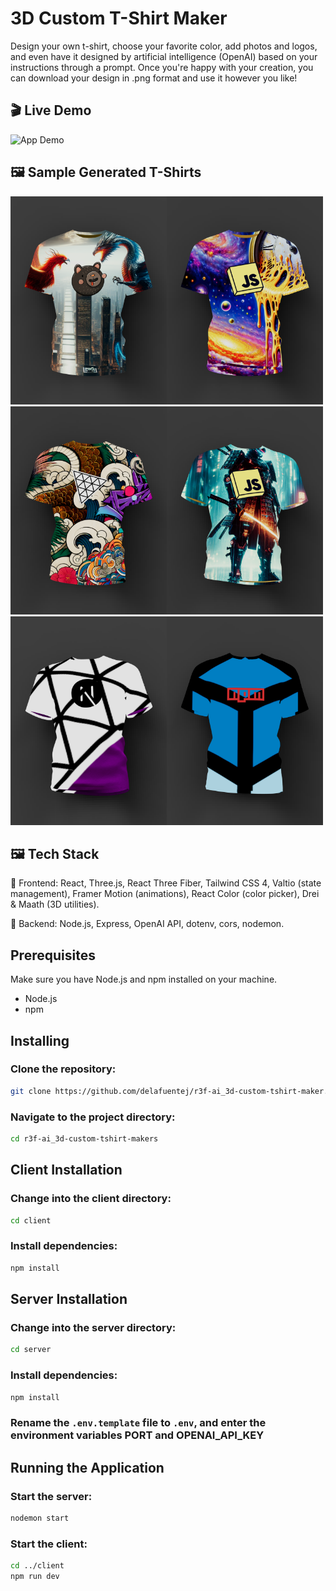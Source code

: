 # 3D Custom T-Shirt Maker

Design your own t-shirt, choose your favorite color, add photos and logos, and even have it designed by artificial intelligence (OpenAI) based on your instructions through a prompt. Once you're happy with your creation, you can download your design in .png format and use it however you like!

## 🎬 Live Demo

![App Demo](client/src/assets/readme/gif1.gif)

## 🖼️ Sample Generated T-Shirts

<img src="client/src/assets/readme/tshirt1.webp" width="250"/><img src="client/src/assets/readme/tshirt2.webp" width="250"/><img src="client/src/assets/readme/tshirt3.webp" width="250"/><img src="client/src/assets/readme/tshirt4.webp" width="250"/><img src="client/src/assets/readme/tshirt5.webp" width="250"/><img src="client/src/assets/readme/tshirt6.webp" width="250"/>

## 🖼️ Tech Stack

🔹 Frontend:
React, Three.js, React Three Fiber, Tailwind CSS 4, Valtio (state management), Framer Motion (animations), React Color (color picker), Drei & Maath (3D utilities).

🔹 Backend:
Node.js, Express, OpenAI API, dotenv, cors, nodemon.

## Prerequisites

Make sure you have Node.js and npm installed on your machine.

- Node.js
- npm

## Installing

### Clone the repository:

```sh
git clone https://github.com/delafuentej/r3f-ai_3d-custom-tshirt-maker.git
```

### Navigate to the project directory:

```sh
cd r3f-ai_3d-custom-tshirt-makers
```

## Client Installation

### Change into the client directory:

```sh
cd client
```

### Install dependencies:

```sh
npm install
```

## Server Installation

### Change into the server directory:

```sh
cd server
```

### Install dependencies:

```sh
npm install
```

### Rename the `.env.template` file to `.env`, and enter the environment variables PORT and OPENAI_API_KEY

## Running the Application

### Start the server:

```sh
nodemon start
```

### Start the client:

```sh
cd ../client
npm run dev
```
